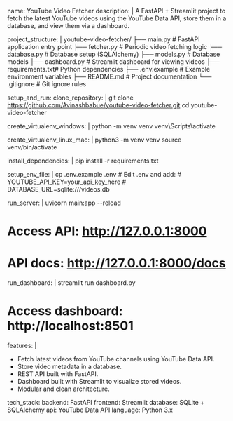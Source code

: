 name: YouTube Video Fetcher
description: |
  A FastAPI + Streamlit project to fetch the latest YouTube videos using the YouTube Data API,
  store them in a database, and view them via a dashboard.

project_structure: |
  youtube-video-fetcher/
    ├── main.py         # FastAPI application entry point
    ├── fetcher.py      # Periodic video fetching logic
    ├── database.py     # Database setup (SQLAlchemy)
    ├── models.py       # Database models
    ├── dashboard.py    # Streamlit dashboard for viewing videos
    ├── requirements.txt# Python dependencies
    ├── .env.example    # Example environment variables
    ├── README.md       # Project documentation
    └── .gitignore      # Git ignore rules

setup_and_run:
  clone_repository: |
    git clone https://github.com/Avinashbabue/youtube-video-fetcher.git
    cd youtube-video-fetcher

  create_virtualenv_windows: |
    python -m venv venv
    venv\Scripts\activate

  create_virtualenv_linux_mac: |
    python3 -m venv venv
    source venv/bin/activate

  install_dependencies: |
    pip install -r requirements.txt

  setup_env_file: |
    cp .env.example .env
    # Edit .env and add:
    # YOUTUBE_API_KEY=your_api_key_here
    # DATABASE_URL=sqlite:///videos.db

run_server: |
  uvicorn main:app --reload
  # Access API: http://127.0.0.1:8000
  # API docs: http://127.0.0.1:8000/docs

run_dashboard: |
  streamlit run dashboard.py
  # Access dashboard: http://localhost:8501

features: |
  - Fetch latest videos from YouTube channels using YouTube Data API.
  - Store video metadata in a database.
  - REST API built with FastAPI.
  - Dashboard built with Streamlit to visualize stored videos.
  - Modular and clean architecture.

tech_stack:
  backend: FastAPI
  frontend: Streamlit
  database: SQLite + SQLAlchemy
  api: YouTube Data API
  language: Python 3.x
